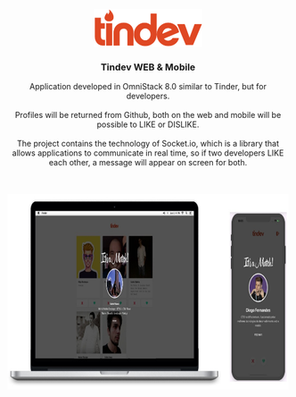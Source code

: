 <p align="center">
  <img src="./.github/logo.svg" alt="Logo">
  <h3 align="center">Tindev WEB & Mobile</h3>
  <p align="center">
  Application developed in OmniStack 8.0 similar to Tinder, but for developers.
  <br />
  <br />
  Profiles will be returned from Github, both on the web and mobile will be possible to LIKE or DISLIKE.
  <br />
  <br />
  The project contains the technology of Socket.io, which is a library that allows applications to communicate in real time, so if two developers LIKE each other, a message will appear on screen for both.
  <br />
  <br />
  <br />
 <p align="center">
  <a href="https://github.com/gmass0n/tindev">
    <img src="./.github/web-mobile.jpeg" alt="Main" height="350">
  </a>
  </p>
